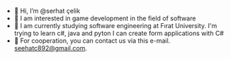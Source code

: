 - 👋 Hi, I’m @serhat çelik
- 👀 I am interested in game development in the field of software
- 🌱 I am currently studying software engineering at Fırat University.
I'm trying to learn c#, java and pyton
I can create form applications with C#
- 💞️ For cooperation, you can contact us via this e-mail.
seehatc892@gmail.com.

